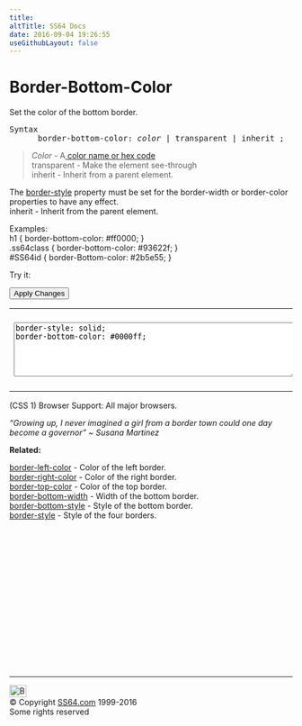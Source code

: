 ```yaml
---
title:
altTitle: SS64 Docs
date: 2016-09-04 19:26:55
useGithubLayout: false
---
```

<!-- #BeginLibraryItem "/Library/head_css.lbi" --><!-- #EndLibraryItem --><h1>Border-Bottom-Color</h1>
<p>Set the color of the bottom border.</p>
<pre>Syntax
      border-bottom-color: <i>color</i> | transparent | inherit ;</pre>
<blockquote>
<p><span class="code"><i>Color</i></span> - A<a href="color.html"> color name or hex code</a><br>
<span class="code">transparent</span> - Make the element see-through<br>
<span class="code">inherit</span> - Inherit from a parent element.</p>
</blockquote>
<p>The <span class="code"><a href="border-style.html">border-style</a></span> property must be set for the border-width or border-color properties to have any effect. <br>
<span class="code">inherit</span> - Inherit from the parent element.</p>
<p>Examples:<br>
  <span class="code">h1 { border-bottom-color: #ff0000; }<br>
    .ss64class { border-bottom-color: #93622f; }</span><br>
    <span class="code">#SS64id { border-Bottom-color: #2b5e55;  }</span>    <br>
</p>
<p>Try it:</p><input type="button" onclick="ApplyStyle()" value="Apply Changes">
<table>
  <tbody><tr>
    <td><textarea name="tryit" id="trycode" cols="60" rows="6" onfocus="this.style.background='#fff';" onblur="this.style.background='#eee';" tabindex="1">border-style: solid;
border-bottom-color: #0000ff;
</textarea></td>
    <td><div id="tryresult">This is a sample of text with a CSS border. </div></td>
  </tr>
</tbody></table>
<p>(CSS 1) Browser Support:  All major browsers.</p>
<p class="quote"><i>“Growing up, I never imagined a girl from a border town could one day become a governor” ~ Susana Martinez</i></p><p><b>Related:</b></p>
<p><a href="border-left-color.html">border-left-color</a> - Color of the left border.<br>
<a href="border-right-color.html">border-right-color</a> - Color of the right border.<br>
<a href="border-top-color.html">border-top-color</a> - Color of the top border.<br>
<a href="border-bottom-width.html">border-bottom-width</a> - Width of the bottom border.<br>
<a href="border-bottom-style.html">border-bottom-style</a> - Style of the bottom border.<br>
<a href="border-style.html">border-style</a> - Style of the four borders.</p><!-- #BeginLibraryItem "/Library/foot_css.lbi" --><p>
<!-- CSS -->
<ins class="adsbygoogle" style="display:inline-block;width:300px;height:250px" data-ad-client="ca-pub-6140977852749469" data-ad-slot="2739097502"></ins>
<script>
(adsbygoogle = window.adsbygoogle || []).push({});
</script></p>
<hr>
<div id="bl" class="footer"><a href="border-bottom-color.html#"><img src="../images/top.png" width="30" height="22" alt="Back to the Top"></a></div>
<div id="br" class="footer, tagline">© Copyright <a href="../index.html">SS64.com</a> 1999-2016<br>
Some rights reserved</div><!-- #EndLibraryItem -->

